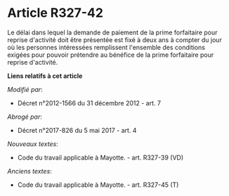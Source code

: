 # Article R327-42

Le délai dans lequel la demande de paiement de la prime forfaitaire pour reprise d'activité doit être présentée est fixé à
deux ans à compter du jour où les personnes intéressées remplissent l'ensemble des conditions exigées pour pouvoir prétendre
au bénéfice de la prime forfaitaire pour reprise d'activité.

**Liens relatifs à cet article**

_Modifié par_:

  - Décret n°2012-1566 du 31 décembre 2012 - art. 7

_Abrogé par_:

  - Décret n°2017-826 du 5 mai 2017 - art. 4

_Nouveaux textes_:

  - Code du travail applicable à Mayotte. - art. R327-39 (VD)

_Anciens textes_:

  - Code du travail applicable à Mayotte. - art. R327-45 (T)
